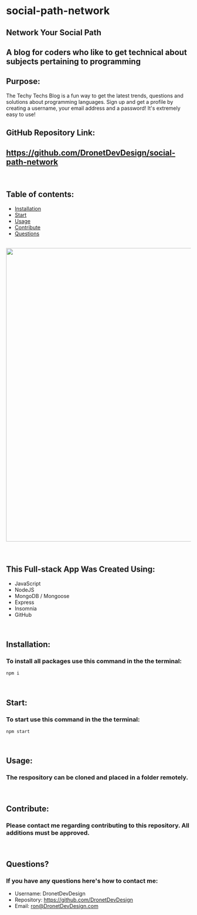 # social-path-network
## Network Your Social Path

## A blog for coders who like to get technical about subjects pertaining to programming

## Purpose:

The Techy Techs Blog is a fun way to get the latest trends, questions and solutions about programming languages. Sign up and get a profile by creating a username, your email address and a password! It's extremely easy to use!

## GitHub Repository Link:

## https://github.com/DronetDevDesign/social-path-network

<br>

## **Table of contents:**

- [Installation](#installation)
- [Start](#start)
- [Usage](#usage)
- [Contribute](#contribute)
- [Questions](#questions)

<br>
<div align="left">
    <img src="./assets/images/techy-techs-blog-screenshot.jpg" width="800px" /> 
</div>
<br>

<br>

## This Full-stack App Was Created Using:

- JavaScript
- NodeJS
- MongoDB / Mongoose
- Express
- Insomnia
- GitHub

<br>

## Installation:

### To install all packages use this command in the the terminal:

`npm i`

<br>

## Start:

### To start use this command in the the terminal: 

`npm start`

<br>

## Usage:

### The respository can be cloned and placed in a folder remotely.

<br>

## Contribute:

### Please contact me regarding contributing to this repository. All additions must be approved.

<br>

## Questions?

### If you have any questions here's how to contact me:

- Username: DronetDevDesign
- Repository: https://github.com/DronetDevDesign
- Email: ron@DronetDevDesign.com

